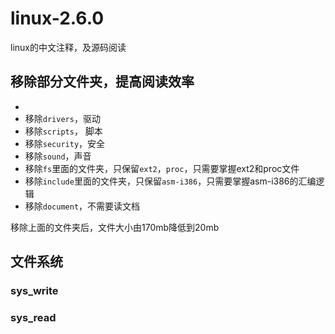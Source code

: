 # linux-2.6.0

linux的中文注释，及源码阅读

## 移除部分文件夹，提高阅读效率
* 
* 移除`drivers`，驱动
* 移除`scripts`， 脚本
* 移除`security`，安全
* 移除`sound`，声音
* 移除`fs`里面的文件夹，只保留`ext2`，`proc`，只需要掌握ext2和proc文件
* 移除`include`里面的文件夹，只保留`asm-i386`，只需要掌握asm-i386的汇编逻辑
* 移除`document`，不需要读文档

移除上面的文件夹后，文件大小由170mb降低到20mb

## 文件系统


### sys_write

### sys_read

 
